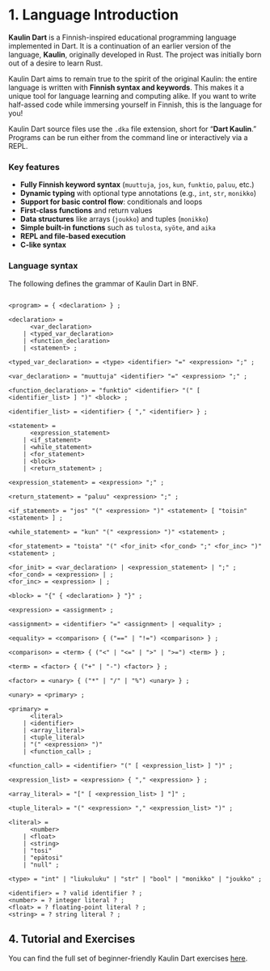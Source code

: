 # 1. Language Introduction

**Kaulin Dart** is a Finnish-inspired educational programming language implemented in Dart. It is a continuation of an earlier version of the language, **Kaulin**, originally developed in Rust. The project was initially born out of a desire to learn Rust.

Kaulin Dart aims to remain true to the spirit of the original Kaulin: the entire language is written with **Finnish syntax and keywords**. This makes it a unique tool for language learning and computing alike. If you want to write half-assed code while immersing yourself in Finnish, this is the language for you!

Kaulin Dart source files use the `.dka` file extension, short for “**Dart Kaulin**.” Programs can be run either from the command line or interactively via a REPL.

### Key features

- **Fully Finnish keyword syntax** (`muuttuja`, `jos`, `kun`, `funktio`, `paluu`, etc.)
- **Dynamic typing** with optional type annotations (e.g., `int`, `str`, `monikko`)
- **Support for basic control flow**: conditionals and loops
- **First-class functions** and return values
- **Data structures** like arrays (`joukko`) and tuples (`monikko`)
- **Simple built-in functions** such as `tulosta`, `syöte`, and `aika`
- **REPL and file-based execution**
- **C-like syntax**

### Language syntax
The following defines the grammar of Kaulin Dart in BNF.

```bnf

<program> = { <declaration> } ;

<declaration> =
      <var_declaration>
    | <typed_var_declaration>
    | <function_declaration>
    | <statement> ;

<typed_var_declaration> = <type> <identifier> "=" <expression> ";" ;

<var_declaration> = "muuttuja" <identifier> "=" <expression> ";" ;

<function_declaration> = "funktio" <identifier> "(" [ <identifier_list> ] ")" <block> ;

<identifier_list> = <identifier> { "," <identifier> } ;

<statement> =
      <expression_statement>
    | <if_statement>
    | <while_statement>
    | <for_statement>
    | <block>
    | <return_statement> ;

<expression_statement> = <expression> ";" ;

<return_statement> = "paluu" <expression> ";" ;

<if_statement> = "jos" "(" <expression> ")" <statement> [ "toisin" <statement> ] ;

<while_statement> = "kun" "(" <expression> ")" <statement> ;

<for_statement> = "toista" "(" <for_init> <for_cond> ";" <for_inc> ")" <statement> ;

<for_init> = <var_declaration> | <expression_statement> | ";" ;
<for_cond> = <expression> | ;
<for_inc> = <expression> | ;

<block> = "{" { <declaration> } "}" ;

<expression> = <assignment> ;

<assignment> = <identifier> "=" <assignment> | <equality> ;

<equality> = <comparison> { ("==" | "!=") <comparison> } ;

<comparison> = <term> { ("<" | "<=" | ">" | ">=") <term> } ;

<term> = <factor> { ("+" | "-") <factor> } ;

<factor> = <unary> { ("*" | "/" | "%") <unary> } ;

<unary> = <primary> ;

<primary> =
      <literal>
    | <identifier>
    | <array_literal>
    | <tuple_literal>
    | "(" <expression> ")"
    | <function_call> ;

<function_call> = <identifier> "(" [ <expression_list> ] ")" ;

<expression_list> = <expression> { "," <expression> } ;

<array_literal> = "[" [ <expression_list> ] "]" ;

<tuple_literal> = "(" <expression> "," <expression_list> ")" ;

<literal> =
      <number>
    | <float>
    | <string>
    | "tosi"
    | "epätosi"
    | "null" ;

<type> = "int" | "liukuluku" | "str" | "bool" | "monikko" | "joukko" ;

<identifier> = ? valid identifier ? ;
<number> = ? integer literal ? ;
<float> = ? floating-point literal ? ;
<string> = ? string literal ? ;

```

## 4. Tutorial and Exercises

You can find the full set of beginner-friendly Kaulin Dart exercises [here](examples/exercises.md).
